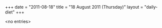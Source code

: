 +++
date = "2011-08-18"
title = "18 August 2011 (Thursday)"
layout = "daily-diet"
+++


\<no entries\>

